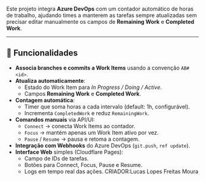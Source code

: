 Este projeto integra **Azure DevOps** com um contador automático de horas de trabalho, ajudando times a manterem as tarefas sempre atualizadas sem precisar editar manualmente os campos de **Remaining Work** e **Completed Work**.

---

## 🚀 Funcionalidades

- **Associa branches e commits a Work Items** usando a convenção `AB#<id>`.
- **Atualiza automaticamente**:
  - Estado do Work Item para *In Progress / Doing / Active*.
  - Campos **Remaining Work** e **Completed Work**.
- **Contagem automática**:
  - Timer que soma horas a cada intervalo (default: 1h, configurável).
  - Incrementa `CompletedWork` e reduz `RemainingWork`.
- **Comandos manuais** via API/UI:
  - `Connect` → conecta Work Items ao contador.
  - `Focus` → mantém apenas um Work Item ativo por vez.
  - `Pause` / `Resume` → pausa e retoma a contagem.
- **Integração com Webhooks** do Azure DevOps (`git.push`, `ref update`).
- **Interface Web** simples (Cloudflare Pages):
  - Campo de IDs de tarefas.
  - Botões para Connect, Focus, Pause e Resume.
  - Logs em tempo real das ações.
 CRIADOR:Lucas Lopes Freitas Moura
